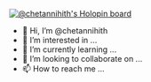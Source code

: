 [![@chetannihith's Holopin board](https://holopin.me/chetannihith)](https://holopin.io/@chetannihith)
- 👋 Hi, I’m @chetannihith
- 👀 I’m interested in ...
- 🌱 I’m currently learning ...
- 💞️ I’m looking to collaborate on ...
- 📫 How to reach me ...

<!---
chetannihith/chetannihith is a ✨ special ✨ repository because its `README.md` (this file) appears on your GitHub profile.
You can click the Preview link to take a look at your changes.
--->

